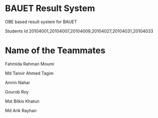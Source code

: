 # BAUET Result System
OBE based result system for BAUET

Students Id 20104001,20104007,20104009,20104027,20104031,20104033

# Name of the Teammates

Fahmida Rahman Moumi

Md Tanvir Ahmed Tagim

Amrin Nahar

Gourob Roy

Mst Bilkis Khatun

Md Arik Rayhan

